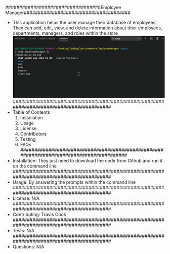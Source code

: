 
##################################Employee Manager######################################
* This application helps the user manage their database of employees. They can add, edit, view, and delete information about thier employees, departments, managers, and roles within the store
![gif](/Assets/DEMOReadme.gif)
#########################################################################################
* Table of Contents
  1. Installation
  2. Usage
  3. License
  4. Contributors
  5. Testing
  6. FAQs
#########################################################################################
* Installation:
They just need to download the code from Github and run it on the command line
#########################################################################################
* Usage:
By answering the prompts within the command line
#########################################################################################
* License:
N/A
#########################################################################################
* Contributing:
Travis Cook
#########################################################################################
* Tests:
N/A
#########################################################################################
* Questions:
N/A
